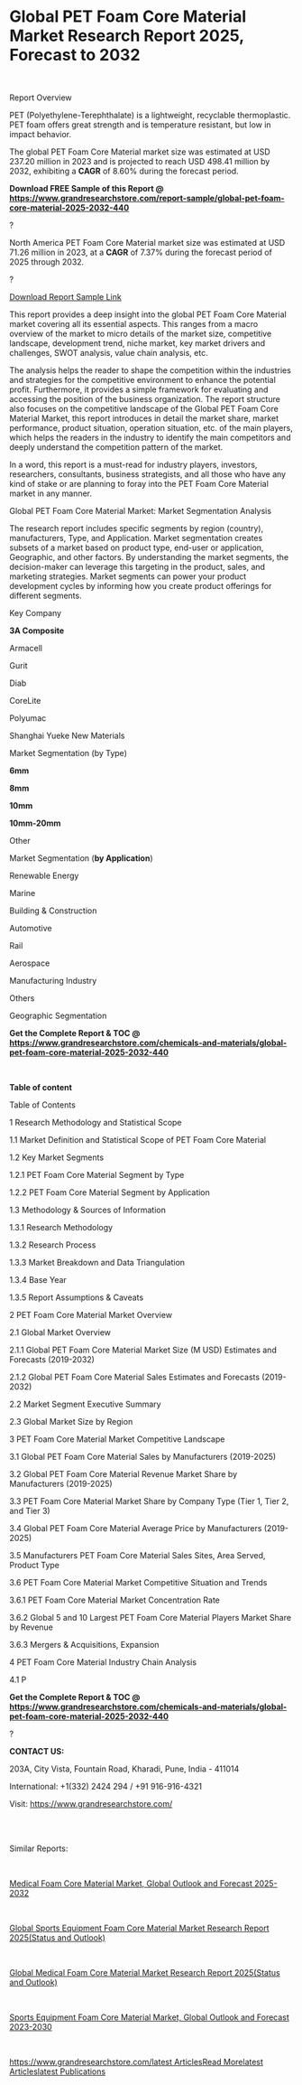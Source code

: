 <h1>Global PET Foam Core Material Market Research Report 2025, Forecast to 2032</h1><br/><p>Report Overview</p>
 
 
 
 <p>PET (Polyethylene-Terephthalate) is a lightweight, recyclable thermoplastic. PET foam offers great strength and is temperature resistant, but low in impact behavior.</p>
 
 
 
 <p>The global PET Foam Core Material market size was estimated at USD 237.20 million in 2023 and is projected to reach USD 498.41 million by 2032, exhibiting a <strong>CAGR</strong> of 8.60% during the forecast period.</p>
 
 
 
 <div><b>Download FREE Sample of this Report @ <a href="https://www.grandresearchstore.com/report-sample/global-pet-foam-core-material-2025-2032-440">https://www.grandresearchstore.com/report-sample/global-pet-foam-core-material-2025-2032-440</a></b></div>
 
 
 
 <p>? </p>
 
 
 
 <p>North America PET Foam Core Material market size was estimated at USD 71.26 million in 2023, at a <strong>CAGR</strong> of 7.37% during the forecast period of 2025 through 2032.</p>
 
 
 
 <p>? </p>
 
 
 
 <p><a href="https://www.grandresearchstore.com/mr-admin/report-sample/global-pet-foam-core-material-2025-2032-440">Download Report Sample Link</a></p>
 
 
 
 <p>This report provides a deep insight into the global PET Foam Core Material market covering all its essential aspects. This ranges from a macro overview of the market to micro details of the market size, competitive landscape, development trend, niche market, key market drivers and challenges, SWOT analysis, value chain analysis, etc.</p>
 
 
 
 <p>The analysis helps the reader to shape the competition within the industries and strategies for the competitive environment to enhance the potential profit. Furthermore, it provides a simple framework for evaluating and accessing the position of the business organization. The report structure also focuses on the competitive landscape of the Global PET Foam Core Material Market, this report introduces in detail the market share, market performance, product situation, operation situation, etc. of the main players, which helps the readers in the industry to identify the main competitors and deeply understand the competition pattern of the market.</p>
 
 
 
 <p>In a word, this report is a must-read for industry players, investors, researchers, consultants, business strategists, and all those who have any kind of stake or are planning to foray into the PET Foam Core Material market in any manner.</p>
 
 
 
 <p>Global PET Foam Core Material Market: Market Segmentation Analysis</p>
 
 
 
 <p>The research report includes specific segments by region (country), manufacturers, Type, and Application. Market segmentation creates subsets of a market based on product type, end-user or application, Geographic, and other factors. By understanding the market segments, the decision-maker can leverage this targeting in the product, sales, and marketing strategies. Market segments can power your product development cycles by informing how you create product offerings for different segments.</p>
 
 
 
 <p>Key Company</p>
 
 
 
 <p><strong>3A Composite</strong></p>
 
 
 
 <p>Armacell</p>
 
 
 
 <p>Gurit</p>
 
 
 
 <p>Diab</p>
 
 
 
 <p>CoreLite</p>
 
 
 
 <p>Polyumac</p>
 
 
 
 <p>Shanghai Yueke New Materials</p>
 
 
 
 <p>Market Segmentation (by Type)</p>
 
 
 
 <p><strong>6mm</strong></p>
 
 
 
 <p><strong>8mm</strong></p>
 
 
 
 <p><strong>10mm</strong></p>
 
 
 
 <p><strong>10mm-20mm</strong></p>
 
 
 
 <p>Other</p>
 
 
 
 <p>Market Segmentation (<strong>by Application</strong>)</p>
 
 
 
 <p>Renewable Energy</p>
 
 
 
 <p>Marine</p>
 
 
 
 <p>Building & Construction</p>
 
 
 
 <p>Automotive</p>
 
 
 
 <p>Rail</p>
 
 
 
 <p>Aerospace</p>
 
 
 
 <p>Manufacturing Industry</p>
 
 
 
 <p>Others</p>
 
 
 
 <p>Geographic Segmentation</p>
 
 
 
 <div><b>Get the Complete Report & TOC @ <a href="https://www.grandresearchstore.com/chemicals-and-materials/global-pet-foam-core-material-2025-2032-440">https://www.grandresearchstore.com/chemicals-and-materials/global-pet-foam-core-material-2025-2032-440</a></b></div>
 
 
 
 <p><br />
 
 <b>Table of content</b></p>
 
 
 
 <p>Table of Contents<br />
 
 1 Research Methodology and Statistical Scope<br />
 
 1.1 Market Definition and Statistical Scope of PET Foam Core Material<br />
 
 1.2 Key Market Segments<br />
 
 1.2.1 PET Foam Core Material Segment by Type<br />
 
 1.2.2 PET Foam Core Material Segment by Application<br />
 
 1.3 Methodology & Sources of Information<br />
 
 1.3.1 Research Methodology<br />
 
 1.3.2 Research Process<br />
 
 1.3.3 Market Breakdown and Data Triangulation<br />
 
 1.3.4 Base Year<br />
 
 1.3.5 Report Assumptions & Caveats<br />
 
 2 PET Foam Core Material Market Overview<br />
 
 2.1 Global Market Overview<br />
 
 2.1.1 Global PET Foam Core Material Market Size (M USD) Estimates and Forecasts (2019-2032)<br />
 
 2.1.2 Global PET Foam Core Material Sales Estimates and Forecasts (2019-2032)<br />
 
 2.2 Market Segment Executive Summary<br />
 
 2.3 Global Market Size by Region<br />
 
 3 PET Foam Core Material Market Competitive Landscape<br />
 
 3.1 Global PET Foam Core Material Sales by Manufacturers (2019-2025)<br />
 
 3.2 Global PET Foam Core Material Revenue Market Share by Manufacturers (2019-2025)<br />
 
 3.3 PET Foam Core Material Market Share by Company Type (Tier 1, Tier 2, and Tier 3)<br />
 
 3.4 Global PET Foam Core Material Average Price by Manufacturers (2019-2025)<br />
 
 3.5 Manufacturers PET Foam Core Material Sales Sites, Area Served, Product Type<br />
 
 3.6 PET Foam Core Material Market Competitive Situation and Trends<br />
 
 3.6.1 PET Foam Core Material Market Concentration Rate<br />
 
 3.6.2 Global 5 and 10 Largest PET Foam Core Material Players Market Share by Revenue<br />
 
 3.6.3 Mergers & Acquisitions, Expansion<br />
 
 4 PET Foam Core Material Industry Chain Analysis<br />
 
 4.1 P</p>
 
 
 
 <div><b>Get the Complete Report & TOC @ <a href="https://www.grandresearchstore.com/chemicals-and-materials/global-pet-foam-core-material-2025-2032-440">https://www.grandresearchstore.com/chemicals-and-materials/global-pet-foam-core-material-2025-2032-440</a></b></div>
 
 
 
 <p>? </p>
 
 
 
 <p><b>CONTACT US:</b><br />
 
 203A, City Vista, Fountain Road, Kharadi, Pune, India - 411014<br />
 
 International: +1(332) 2424 294 / +91 916-916-4321<br />
 
 Visit: <a href="https://www.grandresearchstore.com/">https://www.grandresearchstore.com/</a><br />
 
 <br />
 
 <br />
 
 Similar Reports:<br />
 
 <br />
 
 <a href="https://www.grandresearchstore.com/chemicals-and-materials/global-medical-foam-core-material-forecast-2025-2032-337">Medical Foam Core Material Market, Global Outlook and Forecast 2025-2032</a><br />
 
 <br />
 
 <a href="https://www.grandresearchstore.com/chemicals-and-materials/global-sports-equipment-foam-core-material-2025-381">Global Sports Equipment Foam Core Material Market Research Report 2025(Status and Outlook)</a><br />
 
 <br />
 
 <a href="https://www.grandresearchstore.com/chemicals-and-materials/global-medical-foam-core-material-2025-335">Global Medical Foam Core Material Market Research Report 2025(Status and Outlook)</a><br />
 
 <br />
 
 <a href="https://www.grandresearchstore.com/chemicals-and-materials/global-sports-equipment-foam-core-material-forecast-2023-2030-600">Sports Equipment Foam Core Material Market, Global Outlook and Forecast 2023-2030</a><br />
 
 <br />
 
 <a href="https://gyeongbokgung.com">https://www.grandresearchstore.com/</a><a href="https://hallyeomaritime.com">latest Articles</a><a href="https://jingwansa.com">Read More</a><a href="https://nguoiviet.jp/">latest Articles</a><a href="https://www.intelmarketresearch.com/">latest Publications</a></p>